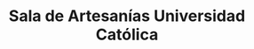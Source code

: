 ---
title: "Sala de Artesanías Universidad Católica"
url: /providencia/sala-de-artesanias-universidad-catolica/
shop: Basteln
---